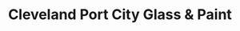 ---
title: "Cleveland Port City Glass & Paint"
url: /cleveland/cleveland-port-city-glass-und-paint/
shop: Farben
---